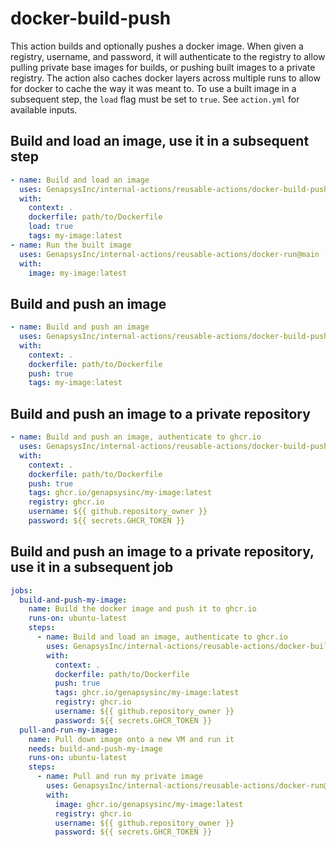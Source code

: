 # docker-build-push

This action builds and optionally pushes a docker image. When given a registry, username, and password, it will authenticate to the registry to allow pulling private base images for builds, or pushing built images to a private registry. The action also caches docker layers across multiple runs to allow for docker to cache the way it was meant to. To use a built image in a subsequent step, the `load` flag must be set to `true`. See `action.yml` for available inputs.

## Build and load an image, use it in a subsequent step
```yaml
- name: Build and load an image
  uses: GenapsysInc/internal-actions/reusable-actions/docker-build-push@main
  with:
    context: .
    dockerfile: path/to/Dockerfile
    load: true
    tags: my-image:latest
- name: Run the built image
  uses: GenapsysInc/internal-actions/reusable-actions/docker-run@main
  with:
    image: my-image:latest
```

## Build and push an image
```yaml
- name: Build and push an image
  uses: GenapsysInc/internal-actions/reusable-actions/docker-build-push@main
  with:
    context: .
    dockerfile: path/to/Dockerfile
    push: true
    tags: my-image:latest
```

## Build and push an image to a private repository
```yaml
- name: Build and push an image, authenticate to ghcr.io
  uses: GenapsysInc/internal-actions/reusable-actions/docker-build-push@main
  with:
    context: .
    dockerfile: path/to/Dockerfile
    push: true
    tags: ghcr.io/genapsysinc/my-image:latest
    registry: ghcr.io
    username: ${{ github.repository_owner }}
    password: ${{ secrets.GHCR_TOKEN }}
```

## Build and push an image to a private repository, use it in a subsequent job
```yaml
jobs:
  build-and-push-my-image:
    name: Build the docker image and push it to ghcr.io
    runs-on: ubuntu-latest
    steps:
      - name: Build and load an image, authenticate to ghcr.io
        uses: GenapsysInc/internal-actions/reusable-actions/docker-build-push@main
        with:
          context: .
          dockerfile: path/to/Dockerfile
          push: true
          tags: ghcr.io/genapsysinc/my-image:latest
          registry: ghcr.io
          username: ${{ github.repository_owner }}
          password: ${{ secrets.GHCR_TOKEN }}
  pull-and-run-my-image:
    name: Pull down image onto a new VM and run it
    needs: build-and-push-my-image
    runs-on: ubuntu-latest
    steps:
      - name: Pull and run my private image
        uses: GenapsysInc/internal-actions/reusable-actions/docker-run@main
        with:
          image: ghcr.io/genapsysinc/my-image:latest
          registry: ghcr.io
          username: ${{ github.repository_owner }}
          password: ${{ secrets.GHCR_TOKEN }}
```
